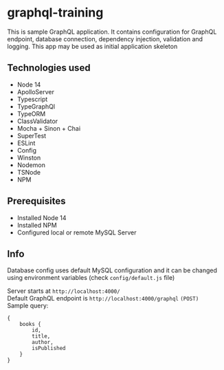 # graphql-training
This is sample GraphQL application. It contains configuration for GraphQL endpoint, 
database connection, dependency injection, validation and logging. This app may be used as 
initial application skeleton

## Technologies used
* Node 14
* ApolloServer
* Typescript
* TypeGraphQl
* TypeORM
* ClassValidator
* Mocha + Sinon + Chai
* SuperTest
* ESLint
* Config
* Winston
* Nodemon
* TSNode
* NPM

## Prerequisites
* Installed Node 14
* Installed NPM
* Configured local or remote MySQL Server

## Info
Database config uses default MySQL configuration and it can be changed using 
environment variables (check `config/default.js` file)

Server starts at `http://localhost:4000/` <br />
Default GraphQL endpoint is `http://localhost:4000/graphql` `(POST)` <br />
Sample query:
```
{
    books {
        id,
        title,
        author,
        isPublished
    }
}
```
